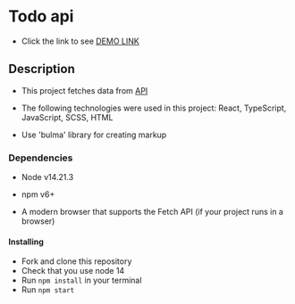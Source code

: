 
# Todo api
 
- Click the link to see [DEMO LINK](https://StsKushnir.github.io/todo_api/) 
 

## Description 
 
- This project fetches data from [API](https://mate-academy.github.io/fe-students-api/)
 
- The following technologies were used in this project: React, TypeScript, JavaScript, SCSS, HTML
 
- Use 'bulma' library for creating markup
 
### Dependencies 
 
- Node v14.21.3
 
- npm v6+
 
- A modern browser that supports the Fetch API (if your project runs in a browser)
 
#### Installing 
 
* Fork and clone this repository 
* Check that you use node 14  
* Run `npm install` in your terminal 
* Run `npm start`